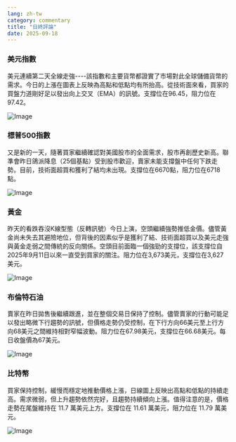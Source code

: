 ```yaml
---
lang: zh-tw
category: commentary
title: "日終評論"
date: 2025-09-18
---
```


### 美元指數

美元連續第二天全線走強----該指數和主要貨幣都證實了市場對此全球儲備貨幣的需求。今日的上漲在圖表上反映為高點和低點均有所抬高。從技術面來看，買家的買盤力道剛好足以發出向上交叉（EMA）的訊號。支撐位在96.45，阻力位在97.42。

![Image](https://markleighedu.github.io/img/Sep-2025/18-Sep-2025/usdindex.jpg)

### 標普500指數

又是新的一天，隨著買家繼續確認對美國股市的全面需求，股市再創歷史新高。聯準會昨日鴿派降息（25個基點）受到股市歡迎，賣家未能支撐盤中任何下跌走勢。目前，技術面超買和獲利了結均未出現。支撐位在6670點，阻力位在6718點。

![Image](https://markleighedu.github.io/img/Sep-2025/18-Sep-2025/sp500.jpg)

### 黃金

昨天的看跌吞沒K線型態（反轉訊號）今日上演，空頭繼續強勢推低金價。儘管黃金尚未失去其避險地位，但背後的因素似乎是獲利了結、技術面超買以及美元走強與黃金走弱之間傳統的反向關係。空頭目前面臨一個強勁的支撐位，該支撐位自2025年9月11日以來一直受到買家的關注。阻力位在3,673美元，支撐位在3,627美元。

![Image](https://markleighedu.github.io/img/Sep-2025/18-Sep-2025/gold.jpg)

### 布倫特石油

賣家在昨日拋售後繼續跟進，並在整個交易日保持了控制。儘管賣家的行動可能足以發出略微下行趨勢的訊號，但價格走勢仍受控制，在下行方向66美元至上行方向68美元之間維持相對窄幅波動。阻力位在67.98美元，支撐位在66.68美元。每日收盤價為67美元。

![Image](https://markleighedu.github.io/img/Sep-2025/18-Sep-2025/brentoil.jpg)

### 比特幣

買家保持控制，緩慢而穩定地推動價格上漲，日線圖上反映出高點和低點的持續走高。需求微弱，但上升趨勢依然完好，且趨勢持續傾向上漲。值得注意的是，價格走勢在尾盤維持在 11.7 萬美元上方。支撐位在 11.61 萬美元，阻力位在 11.79 萬美元。

![Image](https://markleighedu.github.io/img/Sep-2025/18-Sep-2025/bitcoin.jpg)

